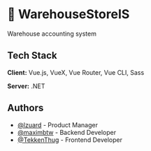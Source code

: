 
# 🏢 WarehouseStoreIS

Warehouse accounting system


## Tech Stack

**Client:** Vue.js, VueX, Vue Router, Vue CLI, Sass

**Server:** .NET


## Authors

- [@lzuard](https://github.com/lzuard) - Product Manager
- [@maximbtw](https://github.com/maximbtw) - Backend Developer
- [@TekkenThug](https://github.com/TekkenThug) - Frontend Developer

